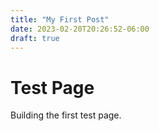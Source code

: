 ```yaml
---
title: "My First Post"
date: 2023-02-20T20:26:52-06:00
draft: true
---
```


# Test Page

Building the first test page. 